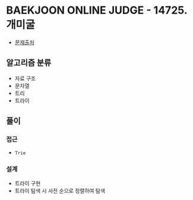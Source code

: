 # BAEKJOON ONLINE JUDGE - 14725. 개미굴

- [문제출처](https://www.acmicpc.net/problem/14725 '14725. 개미굴')

## 알고리즘 분류

- 자료 구조
- 문자열
- 트리
- 트라이

## 풀이

### 접근

- `Trie`

### 설계

- 트라이 구현
- 트라이 탐색 시 사전 순으로 정렬하여 탐색
